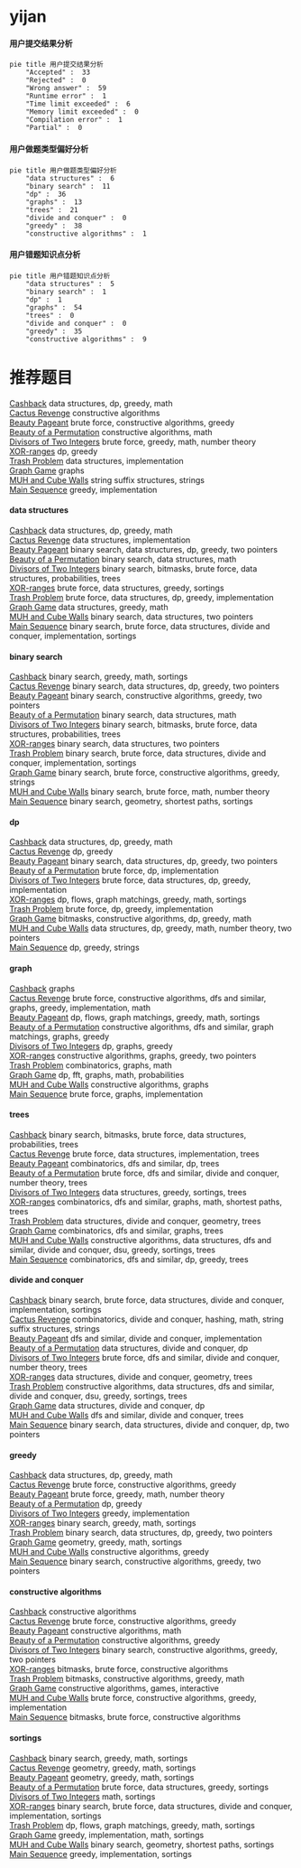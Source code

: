 # yijan
<!-- tabs:start -->
#### **用户提交结果分析**

```mermaid
pie title 用户提交结果分析
    "Accepted" :  33
    "Rejected" :  0
    "Wrong answer" :  59
    "Runtime error" :  1
    "Time limit exceeded" :  6
    "Memory limit exceeded" :  0
    "Compilation error" :  1
    "Partial" :  0
```
#### **用户做题类型偏好分析**

```mermaid
pie title 用户做题类型偏好分析
    "data structures" :  6
    "binary search" :  11
    "dp" :  36
    "graphs" :  13
    "trees" :  21
    "divide and conquer" :  0
    "greedy" :  38
    "constructive algorithms" :  1
```
#### **用户错题知识点分析**

```mermaid
pie title 用户错题知识点分析
    "data structures" :  5
    "binary search" :  1
    "dp" :  1
    "graphs" :  54
    "trees" :  0
    "divide and conquer" :  0
    "greedy" :  35
    "constructive algorithms" :  9
```
<!-- tabs:end -->
# 推荐题目
[Cashback](http://codeforces.com/problemset/problem/940/E)		data structures,
                        dp,
                        greedy,
                        math		  
[Cactus Revenge](http://codeforces.com/problemset/problem/1267/C)		constructive algorithms		  
[Beauty Pageant](http://codeforces.com/problemset/problem/246/C)		brute force,
                        constructive algorithms,
                        greedy		  
[Beauty of a Permutation](http://codeforces.com/problemset/problem/1205/F)		constructive algorithms,
                        math		  
[Divisors of Two Integers](http://codeforces.com/problemset/problem/1108/B)		brute force,
                        greedy,
                        math,
                        number theory		  
[XOR-ranges](http://codeforces.com/problemset/problem/1456/E)		dp,
                        greedy		  
[Trash Problem](http://codeforces.com/problemset/problem/1418/D)		data structures,
                        implementation		  
[Graph Game](http://codeforces.com/problemset/problem/235/D)		graphs		  
[MUH and Cube Walls](http://codeforces.com/problemset/problem/471/D)		string suffix structures,
                        strings		  
[Main Sequence](http://codeforces.com/problemset/problem/286/C)		greedy,
                        implementation		  
<!-- tabs:start -->
#### **data structures**
[Cashback](http://codeforces.com/problemset/problem/940/E)		data structures,
                        dp,
                        greedy,
                        math		  
[Cactus Revenge](http://codeforces.com/problemset/problem/1418/D)		data structures,
                        implementation		  
[Beauty Pageant](http://codeforces.com/problemset/problem/1492/C)		binary search,
                        data structures,
                        dp,
                        greedy,
                        two pointers		  
[Beauty of a Permutation](http://codeforces.com/problemset/problem/1490/G)		binary search,
                        data structures,
                        math		  
[Divisors of Two Integers](http://codeforces.com/problemset/problem/1479/D)		binary search,
                        bitmasks,
                        brute force,
                        data structures,
                        probabilities,
                        trees		  
[XOR-ranges](http://codeforces.com/problemset/problem/1497/A)		brute force,
                        data structures,
                        greedy,
                        sortings		  
[Trash Problem](http://codeforces.com/problemset/problem/1491/C)		brute force,
                        data structures,
                        dp,
                        greedy,
                        implementation		  
[Graph Game](http://codeforces.com/problemset/problem/1492/B)		data structures,
                        greedy,
                        math		  
[MUH and Cube Walls](http://codeforces.com/problemset/problem/1436/E)		binary search,
                        data structures,
                        two pointers		  
[Main Sequence](http://codeforces.com/problemset/problem/1461/D)		binary search,
                        brute force,
                        data structures,
                        divide and conquer,
                        implementation,
                        sortings		  
#### **binary search**
[Cashback](http://codeforces.com/problemset/problem/1201/C)		binary search,
                        greedy,
                        math,
                        sortings		  
[Cactus Revenge](http://codeforces.com/problemset/problem/1492/C)		binary search,
                        data structures,
                        dp,
                        greedy,
                        two pointers		  
[Beauty Pageant](http://codeforces.com/problemset/problem/1463/D)		binary search,
                        constructive algorithms,
                        greedy,
                        two pointers		  
[Beauty of a Permutation](http://codeforces.com/problemset/problem/1490/G)		binary search,
                        data structures,
                        math		  
[Divisors of Two Integers](http://codeforces.com/problemset/problem/1479/D)		binary search,
                        bitmasks,
                        brute force,
                        data structures,
                        probabilities,
                        trees		  
[XOR-ranges](http://codeforces.com/problemset/problem/1436/E)		binary search,
                        data structures,
                        two pointers		  
[Trash Problem](http://codeforces.com/problemset/problem/1461/D)		binary search,
                        brute force,
                        data structures,
                        divide and conquer,
                        implementation,
                        sortings		  
[Graph Game](http://codeforces.com/problemset/problem/1493/C)		binary search,
                        brute force,
                        constructive algorithms,
                        greedy,
                        strings		  
[MUH and Cube Walls](http://codeforces.com/problemset/problem/1487/D)		binary search,
                        brute force,
                        math,
                        number theory		  
[Main Sequence](http://codeforces.com/problemset/problem/1486/B)		binary search,
                        geometry,
                        shortest paths,
                        sortings		  
#### **dp**
[Cashback](http://codeforces.com/problemset/problem/940/E)		data structures,
                        dp,
                        greedy,
                        math		  
[Cactus Revenge](http://codeforces.com/problemset/problem/1456/E)		dp,
                        greedy		  
[Beauty Pageant](http://codeforces.com/problemset/problem/1492/C)		binary search,
                        data structures,
                        dp,
                        greedy,
                        two pointers		  
[Beauty of a Permutation](https://codeforces.com/contest/1457/problem/C)		brute force,
                        dp,
                        implementation		  
[Divisors of Two Integers](http://codeforces.com/problemset/problem/1491/C)		brute force,
                        data structures,
                        dp,
                        greedy,
                        implementation		  
[XOR-ranges](http://codeforces.com/problemset/problem/1437/C)		dp,
                        flows,
                        graph matchings,
                        greedy,
                        math,
                        sortings		  
[Trash Problem](http://codeforces.com/problemset/problem/1499/B)		brute force,
                        dp,
                        greedy,
                        implementation		  
[Graph Game](http://codeforces.com/problemset/problem/1491/D)		bitmasks,
                        constructive algorithms,
                        dp,
                        greedy,
                        math		  
[MUH and Cube Walls](http://codeforces.com/problemset/problem/1497/E1)		data structures,
                        dp,
                        greedy,
                        math,
                        number theory,
                        two pointers		  
[Main Sequence](http://codeforces.com/problemset/problem/1466/C)		dp,
                        greedy,
                        strings		  
#### **graph**
[Cashback](http://codeforces.com/problemset/problem/235/D)		graphs		  
[Cactus Revenge](http://codeforces.com/problemset/problem/1487/C)		brute force,
                        constructive algorithms,
                        dfs and similar,
                        graphs,
                        greedy,
                        implementation,
                        math		  
[Beauty Pageant](http://codeforces.com/problemset/problem/1437/C)		dp,
                        flows,
                        graph matchings,
                        greedy,
                        math,
                        sortings		  
[Beauty of a Permutation](http://codeforces.com/problemset/problem/1470/D)		constructive algorithms,
                        dfs and similar,
                        graph matchings,
                        graphs,
                        greedy		  
[Divisors of Two Integers](http://codeforces.com/problemset/problem/1476/C)		dp,
                        graphs,
                        greedy		  
[XOR-ranges](http://codeforces.com/problemset/problem/1304/D)		constructive algorithms,
                        graphs,
                        greedy,
                        two pointers		  
[Trash Problem](http://codeforces.com/problemset/problem/1475/C)		combinatorics,
                        graphs,
                        math		  
[Graph Game](http://codeforces.com/problemset/problem/553/E)		dp,
                        fft,
                        graphs,
                        math,
                        probabilities		  
[MUH and Cube Walls](http://codeforces.com/problemset/problem/1495/C)		constructive algorithms,
                        graphs		  
[Main Sequence](http://codeforces.com/problemset/problem/1510/K)		brute force,
                        graphs,
                        implementation		  
#### **trees**
[Cashback](http://codeforces.com/problemset/problem/1479/D)		binary search,
                        bitmasks,
                        brute force,
                        data structures,
                        probabilities,
                        trees		  
[Cactus Revenge](http://codeforces.com/problemset/problem/1511/C)		brute force,
                        data structures,
                        implementation,
                        trees		  
[Beauty Pageant](http://codeforces.com/problemset/problem/1499/F)		combinatorics,
                        dfs and similar,
                        dp,
                        trees		  
[Beauty of a Permutation](http://codeforces.com/problemset/problem/1491/E)		brute force,
                        dfs and similar,
                        divide and conquer,
                        number theory,
                        trees		  
[Divisors of Two Integers](http://codeforces.com/problemset/problem/1466/D)		data structures,
                        greedy,
                        sortings,
                        trees		  
[XOR-ranges](http://codeforces.com/problemset/problem/1495/D)		combinatorics,
                        dfs and similar,
                        graphs,
                        math,
                        shortest paths,
                        trees		  
[Trash Problem](http://codeforces.com/problemset/problem/1303/G)		data structures,
                        divide and conquer,
                        geometry,
                        trees		  
[Graph Game](http://codeforces.com/problemset/problem/1454/E)		combinatorics,
                        dfs and similar,
                        graphs,
                        trees		  
[MUH and Cube Walls](http://codeforces.com/problemset/problem/1494/D)		constructive algorithms,
                        data structures,
                        dfs and similar,
                        divide and conquer,
                        dsu,
                        greedy,
                        sortings,
                        trees		  
[Main Sequence](http://codeforces.com/problemset/problem/1292/C)		combinatorics,
                        dfs and similar,
                        dp,
                        greedy,
                        trees		  
#### **divide and conquer**
[Cashback](http://codeforces.com/problemset/problem/1461/D)		binary search,
                        brute force,
                        data structures,
                        divide and conquer,
                        implementation,
                        sortings		  
[Cactus Revenge](http://codeforces.com/problemset/problem/1466/G)		combinatorics,
                        divide and conquer,
                        hashing,
                        math,
                        string suffix structures,
                        strings		  
[Beauty Pageant](http://codeforces.com/problemset/problem/1490/D)		dfs and similar,
                        divide and conquer,
                        implementation		  
[Beauty of a Permutation](https://codeforces.com/contest/1483/problem/C)		data structures,
                        divide and conquer,
                        dp		  
[Divisors of Two Integers](http://codeforces.com/problemset/problem/1491/E)		brute force,
                        dfs and similar,
                        divide and conquer,
                        number theory,
                        trees		  
[XOR-ranges](http://codeforces.com/problemset/problem/1303/G)		data structures,
                        divide and conquer,
                        geometry,
                        trees		  
[Trash Problem](http://codeforces.com/problemset/problem/1494/D)		constructive algorithms,
                        data structures,
                        dfs and similar,
                        divide and conquer,
                        dsu,
                        greedy,
                        sortings,
                        trees		  
[Graph Game](http://codeforces.com/problemset/problem/1482/E)		data structures,
                        divide and conquer,
                        dp		  
[MUH and Cube Walls](http://codeforces.com/problemset/problem/566/C)		dfs and similar,
                        divide and conquer,
                        trees		  
[Main Sequence](http://codeforces.com/problemset/problem/1428/F)		binary search,
                        data structures,
                        divide and conquer,
                        dp,
                        two pointers		  
#### **greedy**
[Cashback](http://codeforces.com/problemset/problem/940/E)		data structures,
                        dp,
                        greedy,
                        math		  
[Cactus Revenge](http://codeforces.com/problemset/problem/246/C)		brute force,
                        constructive algorithms,
                        greedy		  
[Beauty Pageant](http://codeforces.com/problemset/problem/1108/B)		brute force,
                        greedy,
                        math,
                        number theory		  
[Beauty of a Permutation](http://codeforces.com/problemset/problem/1456/E)		dp,
                        greedy		  
[Divisors of Two Integers](http://codeforces.com/problemset/problem/286/C)		greedy,
                        implementation		  
[XOR-ranges](http://codeforces.com/problemset/problem/1201/C)		binary search,
                        greedy,
                        math,
                        sortings		  
[Trash Problem](http://codeforces.com/problemset/problem/1492/C)		binary search,
                        data structures,
                        dp,
                        greedy,
                        two pointers		  
[Graph Game](https://codeforces.com/contest/1496/problem/C)		geometry,
                        greedy,
                        math,
                        sortings		  
[MUH and Cube Walls](http://codeforces.com/problemset/problem/1493/A)		constructive algorithms,
                        greedy		  
[Main Sequence](http://codeforces.com/problemset/problem/1463/D)		binary search,
                        constructive algorithms,
                        greedy,
                        two pointers		  
#### **constructive algorithms**
[Cashback](http://codeforces.com/problemset/problem/1267/C)		constructive algorithms		  
[Cactus Revenge](http://codeforces.com/problemset/problem/246/C)		brute force,
                        constructive algorithms,
                        greedy		  
[Beauty Pageant](http://codeforces.com/problemset/problem/1205/F)		constructive algorithms,
                        math		  
[Beauty of a Permutation](http://codeforces.com/problemset/problem/1493/A)		constructive algorithms,
                        greedy		  
[Divisors of Two Integers](http://codeforces.com/problemset/problem/1463/D)		binary search,
                        constructive algorithms,
                        greedy,
                        two pointers		  
[XOR-ranges](https://codeforces.com/contest/1456/problem/B)		bitmasks,
                        brute force,
                        constructive algorithms		  
[Trash Problem](http://codeforces.com/problemset/problem/1492/D)		bitmasks,
                        constructive algorithms,
                        greedy,
                        math		  
[Graph Game](https://codeforces.com/contest/1504/problem/D)		constructive algorithms,
                        games,
                        interactive		  
[MUH and Cube Walls](https://codeforces.com/contest/1483/problem/A)		brute force,
                        constructive algorithms,
                        greedy,
                        implementation		  
[Main Sequence](https://codeforces.com/contest/1457/problem/D)		bitmasks,
                        brute force,
                        constructive algorithms		  
#### **sortings**
[Cashback](http://codeforces.com/problemset/problem/1201/C)		binary search,
                        greedy,
                        math,
                        sortings		  
[Cactus Revenge](https://codeforces.com/contest/1496/problem/C)		geometry,
                        greedy,
                        math,
                        sortings		  
[Beauty Pageant](http://codeforces.com/problemset/problem/1495/A)		geometry,
                        greedy,
                        math,
                        sortings		  
[Beauty of a Permutation](http://codeforces.com/problemset/problem/1497/A)		brute force,
                        data structures,
                        greedy,
                        sortings		  
[Divisors of Two Integers](http://codeforces.com/problemset/problem/1427/A)		math,
                        sortings		  
[XOR-ranges](http://codeforces.com/problemset/problem/1461/D)		binary search,
                        brute force,
                        data structures,
                        divide and conquer,
                        implementation,
                        sortings		  
[Trash Problem](http://codeforces.com/problemset/problem/1437/C)		dp,
                        flows,
                        graph matchings,
                        greedy,
                        math,
                        sortings		  
[Graph Game](http://codeforces.com/problemset/problem/1473/A)		greedy,
                        implementation,
                        math,
                        sortings		  
[MUH and Cube Walls](http://codeforces.com/problemset/problem/1486/B)		binary search,
                        geometry,
                        shortest paths,
                        sortings		  
[Main Sequence](http://codeforces.com/problemset/problem/1480/B)		greedy,
                        implementation,
                        sortings		  
<!-- tabs:end -->
